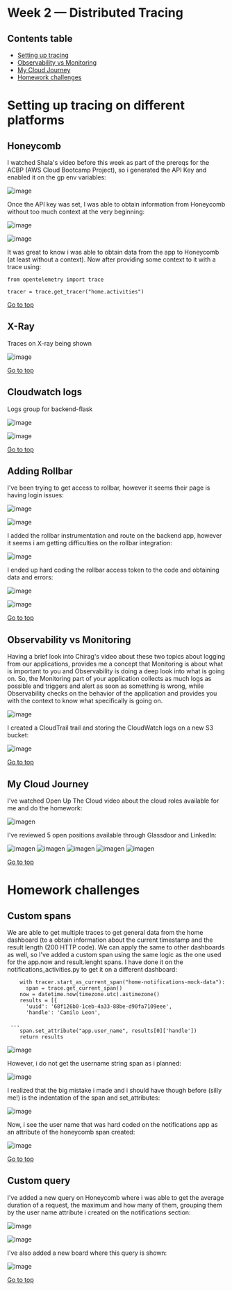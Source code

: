 # Week 2 — Distributed Tracing

## Contents table

- [Setting up tracing](#setting-up-tracing-on-different-platforms)
- [Observability vs Monitoring](#observability-vs-monitoring)
- [My Cloud Journey](#my-cloud-journey)
- [Homework challenges](#homework-challenges)

# Setting up tracing on different platforms

## Honeycomb

I watched Shala's video before this week as part of the prereqs for the ACBP (AWS Cloud Bootcamp Project), so i generated the API Key and enabled it on the gp env variables:

![image](https://user-images.githubusercontent.com/49325152/221980460-95c1d643-81b1-418a-9945-9d9bb48637c3.png)

Once the API key was set, I was able to obtain information from Honeycomb without too much context at the very beginning:

![image](https://user-images.githubusercontent.com/49325152/222326407-d3c84a71-b3a9-4fa0-95af-d388379a6163.png)

![image](https://user-images.githubusercontent.com/49325152/222326430-38f4e70e-e0b4-4baf-ad97-ada3445fc538.png)

It was great to know i was able to obtain data from the app to Honeycomb (at least without a context). Now after providing some context to it with a trace using:

````
from opentelemetry import trace

tracer = trace.get_tracer("home.activities")

````

[Go to top](#contents-table)

## X-Ray

Traces on X-ray being shown 

![image](https://user-images.githubusercontent.com/49325152/222942277-68175e3e-247e-4126-937e-74b6c059b92d.png)

[Go to top](#contents-table)

## Cloudwatch logs

Logs group for backend-flask 

![image](https://user-images.githubusercontent.com/49325152/222942294-8b490ce7-8c43-494a-b424-aad0712abb0f.png)

![image](https://user-images.githubusercontent.com/49325152/222942197-4f2c25d3-6b06-40ca-a659-b0ab9d1d17aa.png)

[Go to top](#contents-table)

## Adding Rollbar

I've been trying to get access to rollbar, however it seems their page is having login issues:

![image](https://user-images.githubusercontent.com/49325152/223019791-ca0171a1-1521-4c7c-8bb3-0f63720205b8.png)

![image](https://user-images.githubusercontent.com/49325152/223019795-7620395a-220a-4878-bdad-1236df9f5e50.png)

I added the rollbar instrumentation and route on the backend app, however it seems i am getting difficulties on the rollbar integration:

![image](https://user-images.githubusercontent.com/49325152/223019938-6b28e73a-c37c-407b-b6aa-6bfc57bfe7a0.png)

I ended up hard coding the rollbar access token to the code and obtaining data and errors:

![image](https://user-images.githubusercontent.com/49325152/223322676-08014fa4-17f0-4990-b8f9-86d5918a0510.png)

![image](https://user-images.githubusercontent.com/49325152/223322748-4fa35b49-1460-419c-bb76-45c54650aa7e.png)

[Go to top](#contents-table)

## Observability vs Monitoring

Having a brief look into Chirag's video about these two topics about logging from our applications, provides me a concept that Monitoring is about what is important to you and Observability is doing a deep look into what is going on. So, the Monitoring part of your application collects as much logs as possible and triggers and alert as soon as something is wrong, while Observability checks on the behavior of the application and provides you with the context to know what specifically is going on.

![image](https://user-images.githubusercontent.com/49325152/222877833-aa20c612-ec4a-49f5-a797-08abb0bf1663.png)

I created a CloudTrail trail and storing the CloudWatch logs on a new S3 bucket:

![image](https://user-images.githubusercontent.com/49325152/222937792-ea1df54f-a603-4bcf-af6e-bcd53317af61.png)

[Go to top](#contents-table)

## My Cloud Journey

I've watched Open Up The Cloud video about the cloud roles available for me and do the homework:

![imagen](https://user-images.githubusercontent.com/49325152/222986620-6f17f106-f2b7-48f6-b401-592d48eb6539.png)

I've reviewed 5 open positions available through Glassdoor and LinkedIn:

![imagen](https://user-images.githubusercontent.com/49325152/222986502-30befb65-87dd-49a4-accf-e16d35857688.png)
![imagen](https://user-images.githubusercontent.com/49325152/222986508-e983d42e-bfec-40ac-baae-8405c8e026c6.png)
![imagen](https://user-images.githubusercontent.com/49325152/222986515-d4af84c4-1729-472d-adfc-004587bd6819.png)
![imagen](https://user-images.githubusercontent.com/49325152/222986525-8369978f-73e7-428e-bdc9-c1e1044d5edd.png)
![imagen](https://user-images.githubusercontent.com/49325152/222986529-15325e6b-752b-4165-842e-2e544d15fbf6.png)

[Go to top](#contents-table)

# Homework challenges 

## Custom spans

We are able to get multiple traces to get general data from the home dashboard (to a obtain information about the current timestamp and the result length (200 HTTP code). We can apply the same to other dashboards as well, so I've added a custom span using the same logic as the one used for the app.now and result.lenght spans. I have done it on the notifications_activities.py to get it on a different dashboard:

````
    with tracer.start_as_current_span("home-notifications-mock-data"):
      span = trace.get_current_span()
    now = datetime.now(timezone.utc).astimezone()
    results = [{
      'uuid': '68f126b0-1ceb-4a33-88be-d90fa7109eee',
      'handle': 'Camilo Leon',
 
 ...
    span.set_attribute("app.user_name", results[0]['handle'])
    return results
````

![image](https://user-images.githubusercontent.com/49325152/222802051-76cf141b-ab24-4615-b340-70d88586fe02.png)

However, i do not get the username string span as i planned:

![image](https://user-images.githubusercontent.com/49325152/222802823-2cba732c-043f-4709-b9a4-5a2d60a71d4f.png)

I realized that the big mistake i made and i should have though before (silly me!) is the indentation of the span and set_attributes:

![image](https://user-images.githubusercontent.com/49325152/223323176-b64ee3ce-5d3f-4fc5-8a27-37e21e36b80d.png)

Now, i see the user name that was hard coded on the notifications app as an attribute of the honeycomb span created:

![image](https://user-images.githubusercontent.com/49325152/223323417-cb555b5a-af2a-4bcd-a25c-0fffe4859db5.png)

[Go to top](#contents-table)

## Custom query 

I've added a new query on Honeycomb where i was able to get the average duration of a request, the maximum and how many of them, grouping them by the user name attribute i created on the notifications section:

![image](https://user-images.githubusercontent.com/49325152/223326014-f4aa4307-b6be-4fc9-ab9d-29852a2e98ee.png)

![image](https://user-images.githubusercontent.com/49325152/223326146-b893cd42-ee1b-4a69-9705-934696dcd08f.png)

I've also added a new board where this query is shown:

![image](https://user-images.githubusercontent.com/49325152/223326346-63f223f8-662d-402d-af0c-8188df1757f5.png)

[Go to top](#contents-table)
